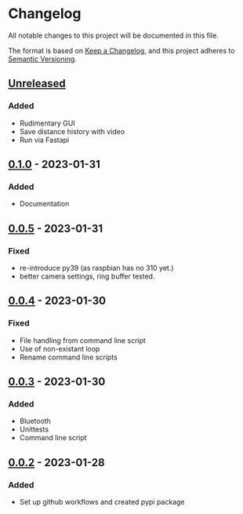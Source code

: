# Changelog
All notable changes to this project will be documented in this file.

The format is based on [Keep a Changelog](https://keepachangelog.com/en/1.0.0/), and this project adheres to [Semantic Versioning](https://semver.org/spec/v2.0.0.html).

## [Unreleased]

### Added
- Rudimentary GUI
- Save distance history with video
- Run via Fastapi

## [0.1.0] - 2023-01-31
### Added
- Documentation

## [0.0.5] - 2023-01-31
### Fixed
- re-introduce py39 (as raspbian has no 310 yet.)
- better camera settings, ring buffer tested.

## [0.0.4] - 2023-01-30
### Fixed
- File handling from command line script
- Use of non-existant loop
- Rename command line scripts

## [0.0.3] - 2023-01-30
### Added
- Bluetooth
- Unittests
- Command line script

## [0.0.2] - 2023-01-28
### Added
- Set up github workflows and created pypi package

[Unreleased]: https://github.com/gluap/obs-picamera/compare/0.1.0...master
[0.1.0]: https://github.com/gluap/obs-picamera/compare/0.0.5...0.1.0
[0.0.5]: https://github.com/gluap/obs-picamera/compare/0.0.4...0.0.5
[0.0.4]: https://github.com/gluap/obs-picamera/compare/0.0.3...0.0.4
[0.0.3]: https://github.com/gluap/obs-picamera/compare/0.0.2...0.0.3
[0.0.2]: https://github.com/gluap/obs-picamera/tree/0.0.2
